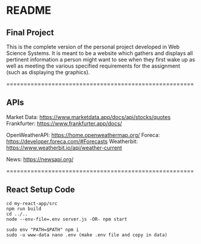 # README

## Final Project

This is the complete version of the personal project developed in Web Science Systems. It is meant to be 
a website which gathers and displays all pertinent information a person might want to see when they first wake up
as well as meeting the various specified requirements for the assignment (such as displaying the graphics).

======================================================
## APIs

Market Data: https://www.marketdata.app/docs/api/stocks/quotes  
Frankfurter: https://www.frankfurter.app/docs/

OpenWeatherAPI: https://home.openweathermap.org/
Foreca: https://developer.foreca.com/#Forecasts
Weatherbit: https://www.weatherbit.io/api/weather-current

News: https://newsapi.org/

======================================================
## React Setup Code

```
cd my-react-app/src
npm run build
cd ../..
node --env-file=.env server.js -OR- npm start
```

```
sudo env "PATH=$PATH" npm i
sudo -u www-data nano .env (make .env file and copy in data)
```
